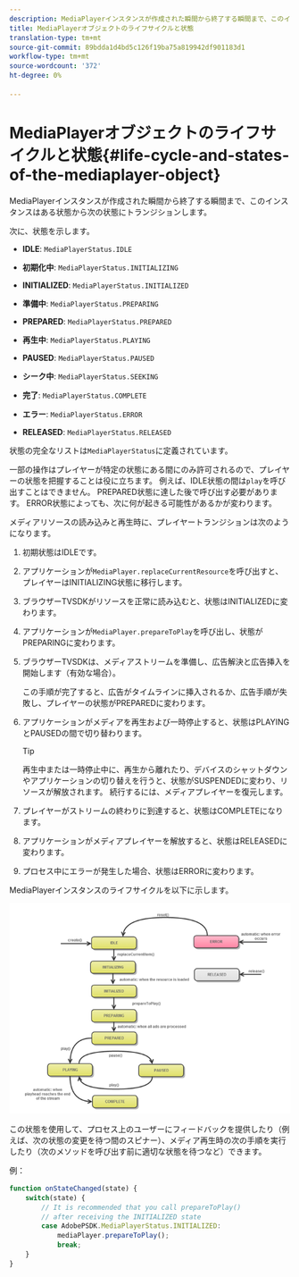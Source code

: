 ```yaml
---
description: MediaPlayerインスタンスが作成された瞬間から終了する瞬間まで、このインスタンスはある状態から次の状態にトランジションします。
title: MediaPlayerオブジェクトのライフサイクルと状態
translation-type: tm+mt
source-git-commit: 89bdda1d4bd5c126f19ba75a819942df901183d1
workflow-type: tm+mt
source-wordcount: '372'
ht-degree: 0%

---
```



# MediaPlayerオブジェクトのライフサイクルと状態{#life-cycle-and-states-of-the-mediaplayer-object}

MediaPlayerインスタンスが作成された瞬間から終了する瞬間まで、このインスタンスはある状態から次の状態にトランジションします。

次に、状態を示します。

* **IDLE**:  `MediaPlayerStatus.IDLE`

* **初期化中**:  `MediaPlayerStatus.INITIALIZING`

* **INITIALIZED**:  `MediaPlayerStatus.INITIALIZED`

* **準備中**:  `MediaPlayerStatus.PREPARING`

* **PREPARED**:  `MediaPlayerStatus.PREPARED`

* **再生中**:  `MediaPlayerStatus.PLAYING`

* **PAUSED**:  `MediaPlayerStatus.PAUSED`

* **シーク中**:  `MediaPlayerStatus.SEEKING`

* **完了**:  `MediaPlayerStatus.COMPLETE`

* **エラー**:  `MediaPlayerStatus.ERROR`

* **RELEASED**:  `MediaPlayerStatus.RELEASED`

状態の完全なリストは`MediaPlayerStatus`に定義されています。

一部の操作はプレイヤーが特定の状態にある間にのみ許可されるので、プレイヤーの状態を把握することは役に立ちます。 例えば、IDLE状態の間は`play`を呼び出すことはできません。 PREPARED状態に達した後で呼び出す必要があります。 ERROR状態によっても、次に何が起きる可能性があるかが変わります。

メディアリソースの読み込みと再生時に、プレイヤートランジションは次のようになります。

1. 初期状態はIDLEです。
1. アプリケーションが`MediaPlayer.replaceCurrentResource`を呼び出すと、プレイヤーはINITIALIZING状態に移行します。
1. ブラウザーTVSDKがリソースを正常に読み込むと、状態はINITIALIZEDに変わります。
1. アプリケーションが`MediaPlayer.prepareToPlay`を呼び出し、状態がPREPARINGに変わります。
1. ブラウザーTVSDKは、メディアストリームを準備し、広告解決と広告挿入を開始します（有効な場合）。

   この手順が完了すると、広告がタイムラインに挿入されるか、広告手順が失敗し、プレイヤーの状態がPREPAREDに変わります。
1. アプリケーションがメディアを再生および一時停止すると、状態はPLAYINGとPAUSEDの間で切り替わります。

   >[!TIP]
   >
   >再生中または一時停止中に、再生から離れたり、デバイスのシャットダウンやアプリケーションの切り替えを行うと、状態がSUSPENDEDに変わり、リソースが解放されます。 続行するには、メディアプレイヤーを復元します。

1. プレイヤーがストリームの終わりに到達すると、状態はCOMPLETEになります。
1. アプリケーションがメディアプレイヤーを解放すると、状態はRELEASEDに変わります。
1. プロセス中にエラーが発生した場合、状態はERRORに変わります。

MediaPlayerインスタンスのライフサイクルを以下に示します。

<!--<a id="fig_DD3DAE7507C549C8A4720A26DFCFFCCB"></a>-->

![](assets/player-state-transitions-diagram-android_1.2_web.png)

この状態を使用して、プロセス上のユーザーにフィードバックを提供したり（例えば、次の状態の変更を待つ間のスピナー）、メディア再生時の次の手順を実行したり（次のメソッドを呼び出す前に適切な状態を待つなど）できます。

例：

```js
function onStateChanged(state) { 
    switch(state) { 
        // It is recommended that you call prepareToPlay()  
        // after receiving the INITIALIZED state             
        case AdobePSDK.MediaPlayerStatus.INITIALIZED: 
            mediaPlayer.prepareToPlay(); 
            break; 
    } 
} 
```

